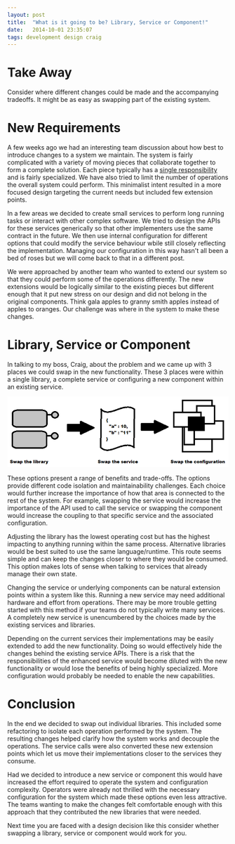 ```yaml
---
layout: post
title:  "What is it going to be? Library, Service or Component!"
date:   2014-10-01 23:35:07
tags: development design craig
---
```


Take Away
=======================================

Consider where different changes could be made and the accompanying tradeoffs.
It might be as easy as swapping part of the existing system.

New Requirements
=======================================

A few weeks ago we had an interesting team discussion about how best to
introduce changes to a system we maintain. The system is fairly complicated
with a variety of moving pieces that collaborate together to form a complete
solution. Each piece typically has a [single responsibility][srp] and is fairly
specialized. We have also tried to limit the number of operations the overall
system could perform. This minimalist intent resulted in a more focused design
targeting the current needs but included few extension points.

In a few areas we decided to create small services to perform long running
tasks or interact with other complex software. We tried to design the APIs
for these services generically so that other implementers use the same contract
in the future. We then use internal configuration for different options that
could modify the service behaviour wbile still closely reflecting the
implementation. Managing our configuration in this way hasn't all been a bed of
roses but we will come back to that in a different post.

We were approached by another team who wanted to extend our system so that they
could perform some of the operations differently. The new extensions would be
logically similar to the existing pieces but different enough that it put new
stress on our design and did not belong in the original components. Think gala
apples to granny smith apples instead of apples to oranges. Our challenge was
where in the system to make these changes.

Library, Service or Component
=======================================

In talking to my boss, Craig, about the problem and we came up with 3 places we
could swap in the new functionality. These 3 places were within a single
library, a complete service or configuring a new component within an existing
service.

<p class="center-image">
	<img
		title="Yes, this image was made using paint."
		alt="The three places to make the change, i.e. library, service or component"
		src="/images/posts/LibraryServiceOrComponent.png" />
</p>

These options present a range of benefits and trade-offs. The options provide
different code isolation and maintainability challenges. Each choice would
further increase the importance of how that area is connected to the rest of
the system. For example, swapping the service would increase the importance
of the API used to call the service or swapping the component would increase
the coupling to that specific service and the associated configuration.

Adjusting the library has the lowest operating cost but has the highest
impacting to anything running within the same process. Alternative libraries
would be best suited to use the same language/runtime. This route seems simple
and can keep the changes closer to where they would be consumed. This option
makes lots of sense when talking to services that already manage their
own state.

Changing the service or underlying components can be natural extension points
within a system like this. Running a new service may need additional hardware
and effort from operations. There may be more trouble getting started with this
method if your teams do not typically write many services. A completely new
service is unencumbered by the choices made by the existing services and
libraries.

Depending on the current services their implementations may be easily extended
to add the new functionality. Doing so would effectively hide the changes
behind the existing service APIs. There is a risk that the responsibilities of
the enhanced service would become diluted with the new functionality or would
lose the benefits of being highly specialized. More configuration would
probably be needed to enable the new capabilities.

Conclusion
=======================================

In the end we decided to swap out individual libraries. This included some
refactoring to isolate each operation performed by the system. The resulting
changes helped clarify how the system works and decouple the operations. The
service calls were also converted these new extension points which let us
move their implementations closer to the services they consume.

Had we decided to introduce a new service or component this would have
increased the effort required to operate the system and configuration
complexity. Operators were already not thrilled with the necessary
configuration for the system which made these options even less attractive.
The teams wanting to make the changes felt comfortable enough with this
approach that they contributed the new libraries that were needed.

Next time you are faced with a design decision like this consider whether
swapping a library, service or component would work for you.

[srp]: http://en.wikipedia.org/wiki/Single_responsibility_principle "A SOLID start"